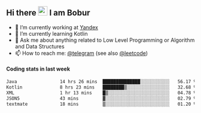 ## Hi there <img src="https://media.giphy.com/media/hvRJCLFzcasrR4ia7z/giphy.gif" width="25px" height="25px"> I am Bobur

- 💼 I’m currently working at [Yandex](https://yandex.ru/)
- 🌱 I’m currently learning Kotlin
- 💬 Ask me about anything related to Low Level Programming or Algorithm and Data Structures
- 📫 How to reach me: [@telegram](https://t.me/octoant) (see also [@leetcode](https://leetcode.com/octoant/))    

#### Coding stats in last week

<!--START_SECTION:waka-->

```txt
Java                14 hrs 26 mins  ██████████████░░░░░░░░░░░   56.17 %
Kotlin              8 hrs 23 mins   ████████▒░░░░░░░░░░░░░░░░   32.68 %
XML                 1 hr 13 mins    █▒░░░░░░░░░░░░░░░░░░░░░░░   04.78 %
JSON5               43 mins         ▓░░░░░░░░░░░░░░░░░░░░░░░░   02.79 %
textmate            18 mins         ▒░░░░░░░░░░░░░░░░░░░░░░░░   01.20 %
```

<!--END_SECTION:waka-->
